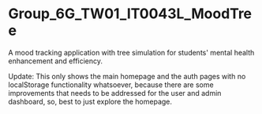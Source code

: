 # Group_6G_TW01_IT0043L_MoodTree
A mood tracking application with tree simulation for students' mental health enhancement and efficiency.

Update:
This only shows the main homepage and the auth pages with no localStorage functionality whatsoever, because there are some improvements that needs
to be addressed for the user and admin dashboard, so, best to just explore the homepage.

